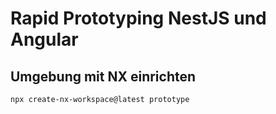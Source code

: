 # Rapid Prototyping NestJS und Angular 

## Umgebung mit NX einrichten

```bash
npx create-nx-workspace@latest prototype
```